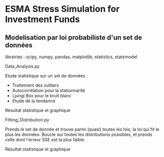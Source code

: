 # ESMA Stress Simulation for Investment Funds

## Modelisation par loi probabiliste d'un set de données

librairies : scipy, numpy, pandas, matplotlib, statistics, statsmodel


Data_Analysis.py

Etude statistique sur un set de données :
- Traitement des outliers
- Autocorrélation pour la stationnarité
- Ljungi Box pour le bruit blanc
- Etude de la tendance

Résultat statistique et graphique


Fitting_Distribution.py

Prends le set de donnée et trouve parmi (quasi) toutes les lois, la loi qui fit le plus les données.
Boucle sur toutes les distributions possibles, et prends celle dont l'erreur SSE est la plus faible.

Résultat statistique et graphique

